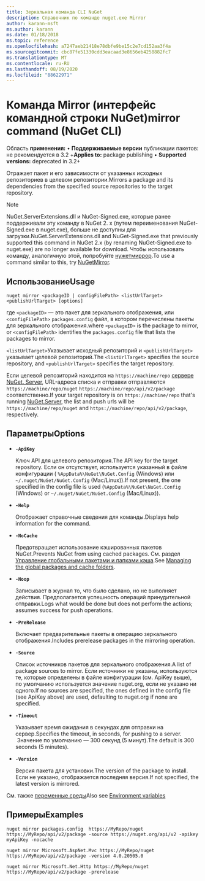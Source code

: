 ```yaml
---
title: Зеркальная команда CLI NuGet
description: Справочник по команде nuget.exe Mirror
author: karann-msft
ms.author: karann
ms.date: 01/18/2018
ms.topic: reference
ms.openlocfilehash: a7247aeb21418e78dbfe9be15c2e7cd152aa3f4a
ms.sourcegitcommit: cbc87fe51330cdd3eacaad3e8656eb4258882fc7
ms.translationtype: MT
ms.contentlocale: ru-RU
ms.lasthandoff: 08/19/2020
ms.locfileid: "88622971"
---
```

# <a name="mirror-command-nuget-cli"></a><span data-ttu-id="a05b4-103">Команда Mirror (интерфейс командной строки NuGet)</span><span class="sxs-lookup"><span data-stu-id="a05b4-103">mirror command (NuGet CLI)</span></span>

<span data-ttu-id="a05b4-104">Область **применения:** &bullet; **Поддерживаемые версии** публикации пакетов: не рекомендуется в 3.2 +</span><span class="sxs-lookup"><span data-stu-id="a05b4-104">**Applies to:** package publishing &bullet; **Supported versions:** deprecated in 3.2+</span></span>

<span data-ttu-id="a05b4-105">Отражает пакет и его зависимости от указанных исходных репозиториев в целевом репозитории.</span><span class="sxs-lookup"><span data-stu-id="a05b4-105">Mirrors a package and its dependencies from the specified source repositories to the target repository.</span></span>

> [!NOTE]
> <span data-ttu-id="a05b4-106">NuGet.ServerExtensions.dll и NuGet-Signed.exe, которые ранее поддерживали эту команду в NuGet 2. x (путем переименования NuGet-Signed.exe в nuget.exe), больше не доступны для загрузки.</span><span class="sxs-lookup"><span data-stu-id="a05b4-106">NuGet.ServerExtensions.dll and NuGet-Signed.exe that previously supported this command in NuGet 2.x (by renaming NuGet-Signed.exe to nuget.exe) are no longer available for download.</span></span> <span data-ttu-id="a05b4-107">Чтобы использовать команду, аналогичную этой, попробуйте [нужетмиррор](https://www.nuget.org/packages/NuGetMirror/).</span><span class="sxs-lookup"><span data-stu-id="a05b4-107">To use a command similar to this, try [NuGetMirror](https://www.nuget.org/packages/NuGetMirror/).</span></span>

## <a name="usage"></a><span data-ttu-id="a05b4-108">Использование</span><span class="sxs-lookup"><span data-stu-id="a05b4-108">Usage</span></span>

```cli
nuget mirror <packageID | configFilePath> <listUrlTarget> <publishUrlTarget> [options]
```

<span data-ttu-id="a05b4-109">где `<packageID>` — это пакет для зеркального отображения, или `<configFilePath>` `packages.config` файл, в котором перечислены пакеты для зеркального отображения.</span><span class="sxs-lookup"><span data-stu-id="a05b4-109">where `<packageID>` is the package to mirror, or `<configFilePath>` identifies the `packages.config` file that lists the packages to mirror.</span></span>

<span data-ttu-id="a05b4-110">`<listUrlTarget>`Указывает исходный репозиторий и `<publishUrlTarget>` указывает целевой репозиторий.</span><span class="sxs-lookup"><span data-stu-id="a05b4-110">The `<listUrlTarget>` specifies the source repository, and `<publishUrlTarget>` specifies the target repository.</span></span>

<span data-ttu-id="a05b4-111">Если целевой репозиторий находится на `https://machine/repo` [сервере NuGet. Server](../../hosting-packages/nuget-server.md), URL-адреса списка и отправки отправляются `https://machine/repo/nuget` `https://machine/repo/api/v2/package` соответственно.</span><span class="sxs-lookup"><span data-stu-id="a05b4-111">If your target repository is on `https://machine/repo` that's running [NuGet.Server](../../hosting-packages/nuget-server.md), the list and push urls will be `https://machine/repo/nuget` and `https://machine/repo/api/v2/package`, respectively.</span></span>

## <a name="options"></a><span data-ttu-id="a05b4-112">Параметры</span><span class="sxs-lookup"><span data-stu-id="a05b4-112">Options</span></span>

- **`-ApiKey`**

  <span data-ttu-id="a05b4-113">Ключ API для целевого репозитория.</span><span class="sxs-lookup"><span data-stu-id="a05b4-113">The API key for the target repository.</span></span> <span data-ttu-id="a05b4-114">Если он отсутствует, используется указанный в файле конфигурации ( `%AppData%\NuGet\NuGet.Config` (Windows) или `~/.nuget/NuGet/NuGet.Config` (Mac/Linux)).</span><span class="sxs-lookup"><span data-stu-id="a05b4-114">If not present,  the one specified in the config file is used (`%AppData%\NuGet\NuGet.Config` (Windows) or `~/.nuget/NuGet/NuGet.Config` (Mac/Linux)).</span></span>

- **`-Help`**

  <span data-ttu-id="a05b4-115">Отображает справочные сведения для команды.</span><span class="sxs-lookup"><span data-stu-id="a05b4-115">Displays help information for the command.</span></span>

- **`-NoCache`**

  <span data-ttu-id="a05b4-116">Предотвращает использование кэшированных пакетов NuGet.</span><span class="sxs-lookup"><span data-stu-id="a05b4-116">Prevents NuGet from using cached packages.</span></span> <span data-ttu-id="a05b4-117">См. раздел [Управление глобальными пакетами и папками кэша](../../consume-packages/managing-the-global-packages-and-cache-folders.md).</span><span class="sxs-lookup"><span data-stu-id="a05b4-117">See [Managing the global packages and cache folders](../../consume-packages/managing-the-global-packages-and-cache-folders.md).</span></span>

- **`-Noop`**

  <span data-ttu-id="a05b4-118">Записывает в журнал то, что было сделано, но не выполняет действия. Предполагается успешность операций принудительной отправки.</span><span class="sxs-lookup"><span data-stu-id="a05b4-118">Logs what would be done but does not perform the actions; assumes success for push operations.</span></span>

- **`-PreRelease`**

  <span data-ttu-id="a05b4-119">Включает предварительные пакеты в операцию зеркального отображения.</span><span class="sxs-lookup"><span data-stu-id="a05b4-119">Includes prerelease packages in the mirroring operation.</span></span>

- **`-Source`**

  <span data-ttu-id="a05b4-120">Список источников пакетов для зеркального отображения.</span><span class="sxs-lookup"><span data-stu-id="a05b4-120">A list of package sources to mirror.</span></span> <span data-ttu-id="a05b4-121">Если источники не указаны, используются те, которые определены в файле конфигурации (см. ApiKey выше), по умолчанию используется значение nuget.org, если не указано ни одного.</span><span class="sxs-lookup"><span data-stu-id="a05b4-121">If no sources are specified, the ones defined in the config file (see ApiKey above) are used, defaulting to nuget.org if none are specified.</span></span>

- **`-Timeout`**

  <span data-ttu-id="a05b4-122">Указывает время ожидания в секундах для отправки на сервер.</span><span class="sxs-lookup"><span data-stu-id="a05b4-122">Specifies the timeout, in seconds, for pushing to a server.</span></span> <span data-ttu-id="a05b4-123"> Значение по умолчанию — 300 секунд (5 минут).</span><span class="sxs-lookup"><span data-stu-id="a05b4-123">The default is 300 seconds (5 minutes).</span></span>

- **`-Version`**

  <span data-ttu-id="a05b4-124">Версия пакета для установки.</span><span class="sxs-lookup"><span data-stu-id="a05b4-124">The version of the package to install.</span></span> <span data-ttu-id="a05b4-125">Если не указано, отображается последняя версия.</span><span class="sxs-lookup"><span data-stu-id="a05b4-125">If not specified, the latest version is mirrored.</span></span>

<span data-ttu-id="a05b4-126">См. также [переменные среды](cli-ref-environment-variables.md)</span><span class="sxs-lookup"><span data-stu-id="a05b4-126">Also see [Environment variables](cli-ref-environment-variables.md)</span></span>

## <a name="examples"></a><span data-ttu-id="a05b4-127">Примеры</span><span class="sxs-lookup"><span data-stu-id="a05b4-127">Examples</span></span>

```cli
nuget mirror packages.config  https://MyRepo/nuget https://MyRepo/api/v2/package -source https://nuget.org/api/v2 -apikey myApiKey -nocache

nuget mirror Microsoft.AspNet.Mvc https://MyRepo/nuget https://MyRepo/api/v2/package -version 4.0.20505.0

nuget mirror Microsoft.Net.Http https://MyRepo/nuget https://MyRepo/api/v2/package -prerelease
```

